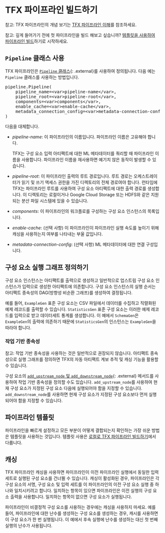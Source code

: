 # TFX 파이프라인 빌드하기

참고: TFX 파이프라인의 개념 보기는 [TFX 파이프라인 이해](understanding_tfx_pipelines)를 참조하세요.

참고: 깊게 들어가기 전에 첫 파이프라인을 빌드 해보고 싶습니까? [템플릿을 사용하여 파이프라인 빌드](#build_a_pipeline_using_a_template)하기로 시작하세요.

## `Pipeline` 클래스 사용

TFX 파이프라인은 [`Pipeline` 클래스](https://github.com/tensorflow/tfx/blob/master/tfx/orchestration/pipeline.py){: .external}를 사용하여 정의됩니다. 다음 예는 `Pipeline` 클래스를 사용하는 방법입니다.

<pre class="devsite-click-to-copy prettyprint">
pipeline.Pipeline(
    pipeline_name=&lt;var&gt;pipeline-name&lt;/var&gt;,
    pipeline_root=&lt;var&gt;pipeline-root&lt;/var&gt;,
    components=&lt;var&gt;components&lt;/var&gt;,
    enable_cache=&lt;var&gt;enable-cache&lt;/var&gt;,
    metadata_connection_config=&lt;var&gt;metadata-connection-config&lt;/var&gt;,
)
</pre>

다음을 대체합니다.

- <var>pipeline-name</var>: 이 파이프라인의 이름입니다. 파이프라인 이름은 고유해야 합니다.

    TFX는 구성 요소 입력 아티팩트에 대한 ML 메타데이터를 쿼리할 때 파이프라인 이름을 사용합니다. 파이프라인 이름을 재사용하면 예기치 않은 동작이 발생할 수 있습니다.

- <var>pipeline-root</var>: 이 파이프라인 출력의 루트 경로입니다. 루트 경로는 오케스트레이터가 읽기 및 쓰기 액세스 권한을 가진 디렉토리의 전체 경로여야 합니다. 런타임에 TFX는 파이프라인 루트를 사용하여 구성 요소 아티팩트에 대한 출력 경로를 생성합니다. 이 디렉토리는 로컬이거나 Google Cloud Storage 또는 HDFS와 같은 지원되는 분산 파일 시스템에 있을 수 있습니다.

- <var>components</var>: 이 파이프라인의 워크플로를 구성하는 구성 요소 인스턴스의 목록입니다.

- <var>enable-cache</var>: (선택 사항) 이 파이프라인이 파이프라인 실행 속도를 높이기 위해 캐싱을 사용하는지 여부를 나타내는 부울 값입니다.

- <var>metadata-connection-config</var>: (선택 사항) ML 메타데이터에 대한 연결 구성입니다.

## 구성 요소 실행 그래프 정의하기

구성 요소 인스턴스는 아티팩트를 출력으로 생성하고 일반적으로 업스트림 구성 요소 인스턴스가 입력으로 생성한 아티팩트에 의존합니다. 구성 요소 인스턴스의 실행 순서는 아티팩트 종속성의 DAG(방향성 비순환 그래프)를 생성하여 결정됩니다.

예를 들어, `ExampleGen` 표준 구성 요소는 CSV 파일에서 데이터를 수집하고 직렬화된 예제 레코드를 출력할 수 있습니다. `StatisticsGen` 표준 구성 요소는 이러한 예제 레코드를 입력으로 받고 데이터세트 통계를 생성합니다. 이 예에서 `SchemaGen`은 `ExampleGen`의 출력에 의존하기 때문에 `StatisticsGen`의 인스턴스는 `ExampleGen`을 따라야 합니다.

### 작업 기반 종속성

참고: 작업 기반 종속성을 사용하는 것은 일반적으로 권장되지 않습니다. 아티팩트 종속성으로 실행 그래프를 정의하면 TFX의 자동 아티팩트 계보 추적 및 캐싱 기능을 활용할 수 있습니다.

구성 요소의 [`add_upstream_node` 및 `add_downstream_node`](https://github.com/tensorflow/tfx/blob/master/tfx/components/base/base_node.py){: .external} 메서드를 사용하여 작업 기반 종속성을 정의할 수도 있습니다. `add_upstream_node`를 사용하여 현재 구성 요소가 지정된 구성 요소 다음에 실행되어야 함을 지정할 수 있습니다. `add_downstream_node`를 사용하면 현재 구성 요소가 지정된 구성 요소보다 먼저 실행되어야 함을 지정할 수 있습니다.

## 파이프라인 템플릿

파이프라인을 빠르게 설정하고 모든 부분이 어떻게 결합되는지 확인하는 가장 쉬운 방법은 템플릿을 사용하는 것입니다. 템플릿 사용은 [로컬로 TFX 파이프라인 빌드하기](build_local_pipeline)에서 다룹니다.

## 캐싱

TFX 파이프라인 캐싱을 사용하면 파이프라인이 이전 파이프라인 실행에서 동일한 입력 세트로 실행된 구성 요소를 건너뛸 수 있습니다. 캐싱이 활성화된 경우, 파이프라인은 각 구성 요소의 서명, 구성 요소 및 입력 세트를 이 파이프라인의 이전 구성 요소 실행 중 하나와 일치시키려고 합니다. 일치하는 항목이 있으면 파이프라인은 이전 실행의 구성 요소 출력을 사용합니다. 일치하는 항목이 없으면 구성 요소가 실행됩니다.

파이프라인이 비결정적 구성 요소를 사용하는 경우에는 캐싱을 사용하지 마세요. 예를 들어, 파이프라인에 대한 난수를 생성하는 구성 요소를 생성하는 경우, 캐시를 사용하면 이 구성 요소가 한 번 실행됩니다. 이 예에서 후속 실행에 난수를 생성하는 대신 첫 번째 실행의 난수가 사용됩니다.
